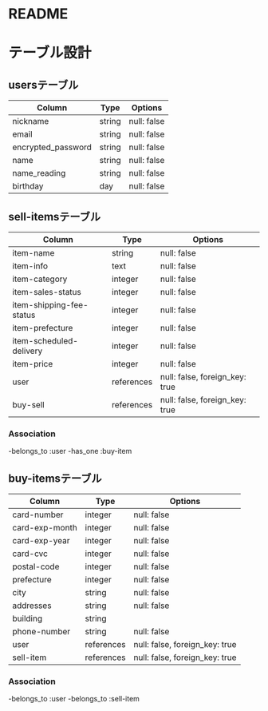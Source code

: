 # README

# テーブル設計

##  usersテーブル

| Column             | Type   | Options     |
| ------------------ | ------ | ----------- |
| nickname           | string | null: false |
| email              | string | null: false |
| encrypted_password | string | null: false |
| name               | string | null: false |
| name_reading       | string | null: false |
| birthday           | day    | null: false|

##  sell-itemsテーブル

| Column                   | Type        | Options     |
| ------------------------ | ----------- | ----------- |
| item-name                | string      | null: false |
| item-info                | text        | null: false |
| item-category            | integer     | null: false |
| item-sales-status        | integer     | null: false |
| item-shipping-fee-status | integer     | null: false |
| item-prefecture          | integer     | null: false |
| item-scheduled-delivery  | integer     | null: false |
| item-price               | integer     | null: false |
| user                     | references  | null: false, foreign_key: true |
| buy-sell                 | references  | null: false, foreign_key: true |

###  Association

-belongs_to :user
-has_one    :buy-item

##  buy-itemsテーブル

| Column             | Type   | Options     |
| ------------------ | ------ | ----------- |
| card-number        | integer       | null: false |
| card-exp-month     | integer       | null: false |
| card-exp-year      | integer       | null: false |
| card-cvc           | integer       | null: false |
| postal-code        | integer       | null: false |
| prefecture         | integer       | null: false |
| city               | string        | null: false |
| addresses          | string        | null: false |
| building           | string        |              |
| phone-number       | string        | null: false | 
| user               | references    | null: false, foreign_key: true |
| sell-item          | references    | null: false, foreign_key: true |

###  Association

-belongs_to :user
-belongs_to :sell-item


